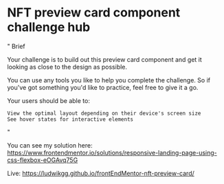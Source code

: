 # NFT preview card component challenge hub

" 
Brief

Your challenge is to build out this preview card component and get it looking as close to the design as possible.

You can use any tools you like to help you complete the challenge. So if you've got something you'd like to practice, feel free to give it a go.

Your users should be able to:

    View the optimal layout depending on their device's screen size
    See hover states for interactive elements
"

You can see my solution here: 
https://www.frontendmentor.io/solutions/responsive-landing-page-using-css-flexbox-eOGAvq75G

Live:
https://ludwikgg.github.io/frontEndMentor-nft-preview-card/
